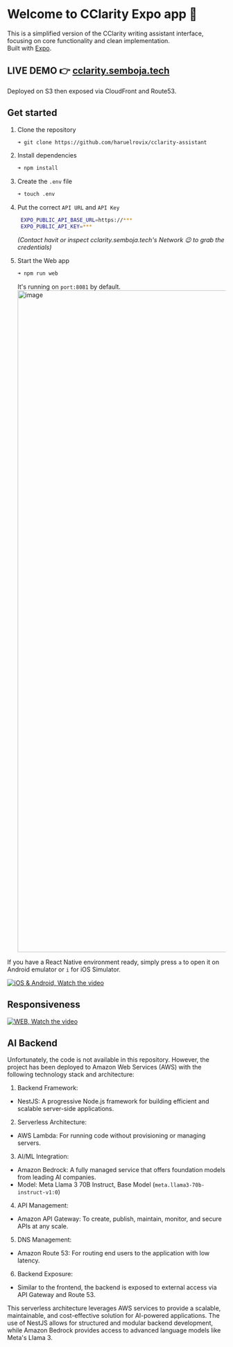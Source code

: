 # Welcome to CClarity Expo app 👋

This is a simplified version of the CClarity writing assistant interface, focusing on core functionality and clean implementation.<br />Built with [Expo](https://expo.dev).

## LIVE DEMO 👉 [cclarity.semboja.tech](https://cclarity.semboja.tech)

Deployed on S3 then exposed via CloudFront and Route53.

## Get started

1. Clone the repository

   ```bash
   ➜ git clone https://github.com/haruelrovix/cclarity-assistant
   ```
2. Install dependencies

   ```bash
   ➜ npm install
   ```
3. Create the `.env` file

   ```bash
   ➜ touch .env
   ```
4. Put the correct `API URL` and `API Key`

   ```bash
    EXPO_PUBLIC_API_BASE_URL=https://***
    EXPO_PUBLIC_API_KEY=***
   ```
   _(Contact havit or inspect cclarity.semboja.tech's Network 😉 to grab the credentials)_
5. Start the Web app

   ```bash
   ➜ npm run web
   ```

   It's running on `port:8081` by default.
   <img width="1526" alt="image" src="https://github.com/user-attachments/assets/0bf40174-f765-43da-8397-8fb736aa9776">

If you have a React Native environment ready, simply press `a` to open it on Android emulator or `i` for iOS Simulator.

[![iOS & Android, Watch the video](https://img.youtube.com/vi/Km0L7OGq2qw/0.jpg)](https://www.youtube.com/watch?v=Km0L7OGq2qw)

## Responsiveness

[![WEB, Watch the video](https://img.youtube.com/vi/JqfHWmTIpD8/0.jpg)](https://www.youtube.com/watch?v=JqfHWmTIpD8)

## AI Backend

Unfortunately, the code is not available in this repository. However, the project has been deployed to Amazon Web Services (AWS) with the following technology stack and architecture:

1. Backend Framework:

- NestJS: A progressive Node.js framework for building efficient and scalable server-side applications.

2. Serverless Architecture:

- AWS Lambda: For running code without provisioning or managing servers.

3. AI/ML Integration:

- Amazon Bedrock: A fully managed service that offers foundation models from leading AI companies.
- Model: Meta Llama 3 70B Instruct, Base Model (`meta.llama3-70b-instruct-v1:0`)

4. API Management:

- Amazon API Gateway: To create, publish, maintain, monitor, and secure APIs at any scale.

5. DNS Management:

- Amazon Route 53: For routing end users to the application with low latency.

6. Backend Exposure:

- Similar to the frontend, the backend is exposed to external access via API Gateway and Route 53.

This serverless architecture leverages AWS services to provide a scalable, maintainable, and cost-effective solution for AI-powered applications. The use of NestJS allows for structured and modular backend development, while Amazon Bedrock provides access to advanced language models like Meta's Llama 3.

